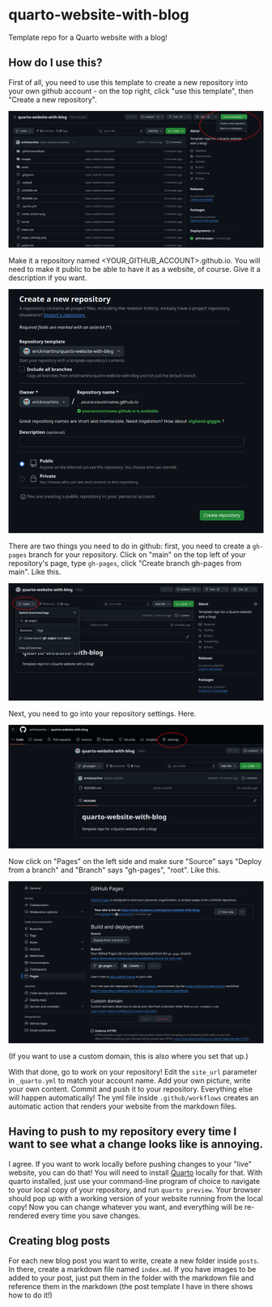 # quarto-website-with-blog
Template repo for a Quarto website with a blog!

## How do I use this?

First of all, you need to use this template to create a new repository into your own github account - on the top right, click "use this template", then "Create a new repository". 

![](template.png)

Make it a repository named <YOUR_GITHUB_ACCOUNT>.github.io. You will need to make it public to be able to have it as a website, of course. Give it a description if you want.

![](repo.png)

There are two things you need to do in github: first, you need to create a `gh-pages` branch for your repository. Click on "main" on the top left of your repository's page, type `gh-pages`, click "Create branch gh-pages from main". Like this.

![](create_branch.png)

Next, you need to go into your repository settings. Here.

![](settings.png)

Now click on "Pages" on the left side and make sure "Source" says "Deploy from a branch" and "Branch" says "gh-pages", "root". Like this.

![](pages_settings.png)

(If you want to use a custom domain, this is also where you set that up.)

With that done, go to work on your repository! Edit the `site_url` parameter in `_quarto.yml` to match your account name. Add your own picture, write your own content. Commit and push it to your repository. Everything else will happen automatically! The yml file inside `.github/workflows` creates an automatic action that renders your website from the markdown files.

## Having to push to my repository every time I want to see what a change looks like is annoying.

I agree. If you want to work locally before pushing changes to your "live" website, you can do that! You will need to install [Quarto](https://quarto.org/docs/get-started/) locally for that. With quarto installed, just use your command-line program of choice to navigate to your local copy of your repository, and run `quarto preview`. Your browser should pop up with a working version of your website running from the local copy! Now you can change whatever you want, and everything will be re-rendered every time you save changes.

## Creating blog posts

For each new blog post you want to write, create a new folder inside `posts`. In there, create a markdown file named `index.md`. If you have images to be added to your post, just put them in the folder with the markdown file and reference them in the markdown (the post template I have in there shows how to do it!)